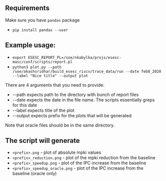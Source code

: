 ## Requirements
Make sure you have `pandas` package

* `pip install pandas --user`

## Example usage:
* `export ESESC_REPORT_PL=/soe/nkabylka/projs/esesc-masc/conf/scripts/report.pl`
* `python3 plot.py --path /soe/akashsridhar/build_esesc_riscv/trace_data/run --date feb8_2020 --label "Nice title" --output plot`

There are 4 arguments that you need to provide:
* --path expects path to the directory with bunch of report files
* --date expects the date in the file name. The scripts essentially greps for this date
* --label expects title of the plot
* --output expects prefix for the plots that will be generated

Note that oracle files should be in the same directory.

## The script will generate
* `<prefix>.png` - plot of absolute mpki values
* `<prefix>_reduction.png` - plot of the mpki reduction from the baseline
* `<prefix>_speedup.png` - plot of the IPC increase from the baseline
* `<prefix>_speedup_oracle.png` - plot of the IPC increase from the baseline (oracle only)

